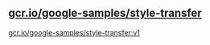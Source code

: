 
[gcr.io/google-samples/style-transfer](https://hub.docker.com/r/anjia0532/google-samples.style-transfer/tags/)
-----


[gcr.io/google-samples/style-transfer:v1](https://hub.docker.com/r/anjia0532/google-samples.style-transfer/tags/)


